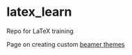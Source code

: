 # latex_learn
Repo for LaTeX training

Page on creating custom [beamer themes](http://jeromebelleman.gitlab.io/posts/publishing/beamerthemes/)
